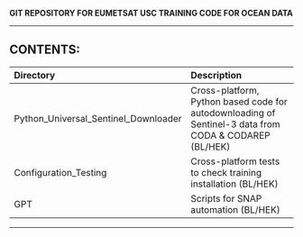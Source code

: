 **GIT REPOSITORY FOR EUMETSAT USC TRAINING CODE FOR OCEAN DATA**

---
**CONTENTS:**
---
| Directory                               | Description                                       |
| :----------------------------------- | :---------------------------------------- |
|Python_Universal_Sentinel_Downloader  | Cross-platform, Python based code for autodownloading of Sentinel-3 data from CODA & CODAREP (BL/HEK)         |
|Configuration_Testing                 | Cross-platform tests to check training installation (BL/HEK) | 
|GPT                 | Scripts for SNAP automation (BL/HEK) | 

---
